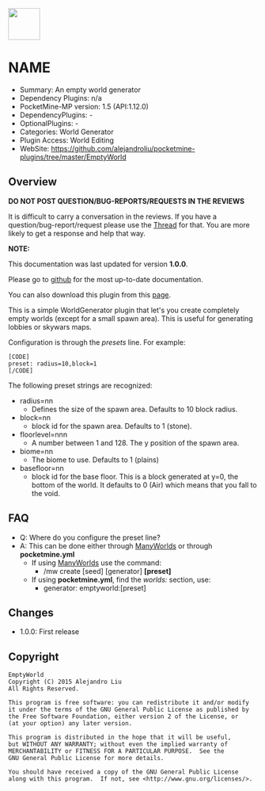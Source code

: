 <img src="https://raw.githubusercontent.com/alejandroliu/pocketmine-plugins/master/Media/emptyworld-icon.png" style="width:64px;height:64px" width="64" height="64"/>

# NAME

* Summary: An empty world generator
* Dependency Plugins: n/a
* PocketMine-MP version: 1.5 (API:1.12.0)
* DependencyPlugins: -
* OptionalPlugins: -
* Categories: World Generator
* Plugin Access: World Editing
* WebSite: https://github.com/alejandroliu/pocketmine-plugins/tree/master/EmptyWorld

## Overview

<!-- php: $v_forum_thread = "http://forums.pocketmine.net/plugins/emptyworld.1248/"; -->
<!-- template: prologue.md -->

**DO NOT POST QUESTION/BUG-REPORTS/REQUESTS IN THE REVIEWS**

It is difficult to carry a conversation in the reviews.  If you
have a question/bug-report/request please use the
[Thread](http://forums.pocketmine.net/plugins/emptyworld.1248/) for
that.  You are more likely to get a response and help that way.

**NOTE:**

This documentation was last updated for version **1.0.0**.

Please go to
[github](https://github.com/alejandroliu/pocketmine-plugins/tree/master/EmptyWorld)
for the most up-to-date documentation.

You can also download this plugin from this [page](https://github.com/alejandroliu/pocketmine-plugins/releases/tag/EmptyWorld-1.0.0).

<!-- template-end -->

This is a simple WorldGenerator plugin that let's you create completely
empty worlds (except for a small spawn area).  This is useful for generating
lobbies or skywars maps.

Configuration is through the _presets_ line.  For example:

```
[CODE]
preset: radius=10,block=1
[/CODE]
```

The following preset strings are recognized:

* radius=nn
  * Defines the size of the spawn area.  Defaults to 10 block radius.
* block=nn
  * block id for the spawn area.  Defaults to 1 (stone).
* floorlevel=nnn
  * A number between 1 and 128.  The y position of the spawn area.
* biome=nn
  * The biome to use.  Defaults to 1 (plains)
* basefloor=nn
  * block id for the base floor.  This is a block generated at y=0, the
    bottom of the world.  It defaults to 0 (Air) which means that you
    fall to the void.

## FAQ

* Q: Where do you configure the preset line?
* A: This can be done either through [ManyWorlds](http://forums.pocketmine.net/plugins/manyworlds.1042/)
  or through **pocketmine.yml**
  * If using [ManyWorlds](http://forums.pocketmine.net/plugins/manyworlds.1042/)
    use the command:
    * /mw create <world> [seed] [generator] **[preset]**
  * If using **pocketmine.yml**, find the _worlds:_ section, use:
    * generator: emptyworld:[preset]

## Changes

* 1.0.0: First release

## Copyright

    EmptyWorld
    Copyright (C) 2015 Alejandro Liu
    All Rights Reserved.

    This program is free software: you can redistribute it and/or modify
    it under the terms of the GNU General Public License as published by
    the Free Software Foundation, either version 2 of the License, or
    (at your option) any later version.

    This program is distributed in the hope that it will be useful,
    but WITHOUT ANY WARRANTY; without even the implied warranty of
    MERCHANTABILITY or FITNESS FOR A PARTICULAR PURPOSE.  See the
    GNU General Public License for more details.

    You should have received a copy of the GNU General Public License
    along with this program.  If not, see <http://www.gnu.org/licenses/>.

